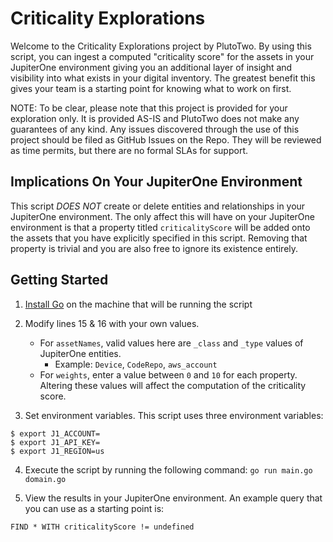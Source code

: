 # Criticality Explorations

Welcome to the Criticality Explorations project by PlutoTwo. By using this script, you can ingest a computed "criticality score" for the assets in your JupiterOne environment giving you an additional layer of insight and visibility into what exists in your digital inventory. The greatest benefit this gives your team is a starting point for knowing what to work on first. 

NOTE: To be clear, please note that this project is provided for your exploration only. It is provided AS-IS and PlutoTwo does not make any guarantees of any kind. Any issues discovered through the use of this project should be filed as GitHub Issues on the Repo. They will be reviewed as time permits, but there are no formal SLAs for support.

## Implications On Your JupiterOne Environment

This script *DOES NOT* create or delete entities and relationships in your JupiterOne environment. The only affect this will have on your JupiterOne environment is that a property titled `criticalityScore` will be added onto the assets that you have explicitly specified in this script. Removing that property is trivial and you are also free to ignore its existence entirely.

## Getting Started

1. [Install Go](https://go.dev/doc/install) on the machine that will be running the script

2. Modify lines 15 & 16 with your own values. 
    - For `assetNames`, valid values here are `_class` and `_type` values of JupiterOne entities. 
        - Example: `Device`, `CodeRepo`, `aws_account`
    - For `weights`, enter a value between `0` and `10` for each property. Altering these values will affect the computation of the criticality score.


3. Set environment variables. This script uses three environment variables:
```
$ export J1_ACCOUNT=
$ export J1_API_KEY=
$ export J1_REGION=us
```

4. Execute the script by running the following command: `go run main.go domain.go`

5. View the results in your JupiterOne environment. An example query that you can use as a starting point is: 

```
FIND * WITH criticalityScore != undefined
```
